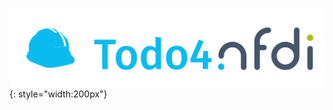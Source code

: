 ![TODO4NFDI Logo](images/template-icon_template-logo-short.png "TODO4NFDI Logo"){: style="width:200px"}

